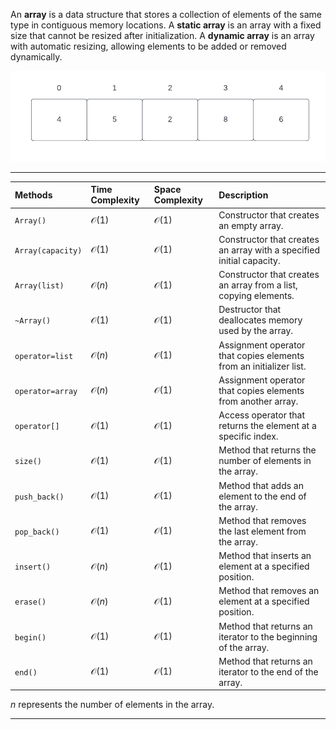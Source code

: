 An <b>array</b> is a data structure that stores a collection of elements of the same type in contiguous memory locations. A <b>static array</b> is an array with a fixed size that cannot be resized after initialization. A <b>dynamic array</b> is an array with automatic resizing, allowing elements to be added or removed dynamically.


<p align="center" width="100%">
    <img src="images/array.png"> 
</p>


---

| Methods | Time Complexity | Space Complexity | Description |
| :- | :- | :- | :- |
| `Array()` | $\mathcal{O}(1)$ | $\mathcal{O}(1)$ | Constructor that creates an empty array. |
| `Array(capacity)` | $\mathcal{O}(1)$ | $\mathcal{O}(1)$ | Constructor that creates an array with a specified initial capacity. |
| `Array(list)` | $\mathcal{O}(n)$ | $\mathcal{O}(1)$ | Constructor that creates an array from a list, copying elements. |
| `~Array()` | $\mathcal{O}(1)$ | $\mathcal{O}(1)$ | Destructor that deallocates memory used by the array. |
| `operator=list` | $\mathcal{O}(n)$ | $\mathcal{O}(1)$ | Assignment operator that copies elements from an initializer list. |
| `operator=array` | $\mathcal{O}(n)$ | $\mathcal{O}(1)$ | Assignment operator that copies elements from another array.|
| `operator[]` | $\mathcal{O}(1)$ | $\mathcal{O}(1)$ | Access operator that returns the element at a specific index. |
| `size()` | $\mathcal{O}(1)$ | $\mathcal{O}(1)$ | Method that returns the number of elements in the array. |
| `push_back()` | $\mathcal{O}(1)$ | $\mathcal{O}(1)$ | Method that adds an element to the end of the array. |
| `pop_back()` | $\mathcal{O}(1)$ | $\mathcal{O}(1)$ | Method that removes the last element from the array. |
| `insert()` | $\mathcal{O}(n)$ | $\mathcal{O}(1)$ |Method that inserts an element at a specified position. |
| `erase()` | $\mathcal{O}(n)$ | $\mathcal{O}(1)$ | Method that removes an element at a specified position. |
| `begin()` | $\mathcal{O}(1)$ | $\mathcal{O}(1)$ | Method that returns an iterator to the beginning of the array. |
| `end()` | $\mathcal{O}(1)$ | $\mathcal{O}(1)$ | Method that returns an iterator to the end of the array. |


$n$ represents the number of elements in the array.

---